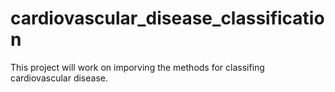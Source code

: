 # cardiovascular_disease_classification
This project will work on imporving the methods for classifing cardiovascular disease.
